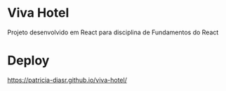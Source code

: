 # Viva Hotel
Projeto desenvolvido em React para disciplina de Fundamentos do React

# Deploy
https://patricia-diasr.github.io/viva-hotel/